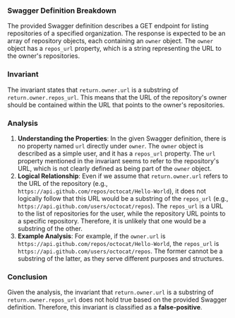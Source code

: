 ### Swagger Definition Breakdown
The provided Swagger definition describes a GET endpoint for listing repositories of a specified organization. The response is expected to be an array of repository objects, each containing an `owner` object. The `owner` object has a `repos_url` property, which is a string representing the URL to the owner's repositories.

### Invariant
The invariant states that `return.owner.url` is a substring of `return.owner.repos_url`. This means that the URL of the repository's owner should be contained within the URL that points to the owner's repositories.

### Analysis
1. **Understanding the Properties**: In the given Swagger definition, there is no property named `url` directly under `owner`. The `owner` object is described as a simple user, and it has a `repos_url` property. The `url` property mentioned in the invariant seems to refer to the repository's URL, which is not clearly defined as being part of the `owner` object.
2. **Logical Relationship**: Even if we assume that `return.owner.url` refers to the URL of the repository (e.g., `https://api.github.com/repos/octocat/Hello-World`), it does not logically follow that this URL would be a substring of the `repos_url` (e.g., `https://api.github.com/users/octocat/repos`). The `repos_url` is a URL to the list of repositories for the user, while the repository URL points to a specific repository. Therefore, it is unlikely that one would be a substring of the other.
3. **Example Analysis**: For example, if the `owner.url` is `https://api.github.com/repos/octocat/Hello-World`, the `repos_url` is `https://api.github.com/users/octocat/repos`. The former cannot be a substring of the latter, as they serve different purposes and structures.

### Conclusion
Given the analysis, the invariant that `return.owner.url` is a substring of `return.owner.repos_url` does not hold true based on the provided Swagger definition. Therefore, this invariant is classified as a **false-positive**.
